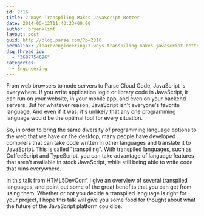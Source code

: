 ```yaml
---
id: 2316
title: 7 Ways Transpiling Makes JavaScript Better
date: 2014-05-12T11:43:23+00:00
author: bryanklimt
layout: post
guid: http://blog.parse.com/?p=2316
permalink: /learn/engineering/7-ways-transpiling-makes-javascript-better/
dsq_thread_id:
  - "3687754696"
categories:
  - Engineering
---
```

From web browsers to node servers to Parse Cloud Code, JavaScript is everywhere. If you write application logic or library code in JavaScript, it can run on your website, in your mobile app, and even on your backend servers. But for whatever reason, JavaScript isn't everyone's favorite language. And even if it was, it's unlikely that any one programming language would be the optimal tool for every situation.

So, in order to bring the same diversity of programming language options to the web that we have on the desktop, many people have developed compilers that can take code written in other languages and translate it to JavaScript. This is called "transpiling". With transpiled languages, such as CoffeeScript and TypeScript, you can take advantage of language features that aren't available in stock JavaScript, while still being able to write code that runs everywhere.

In this talk from HTML5DevConf, I give an overview of several transpiled languages, and point out some of the great benefits that you can get from using them. Whether or not you decide a transpiled language is right for your project, I hope this talk will give you some food for thought about what the future of the JavaScript platform could be.